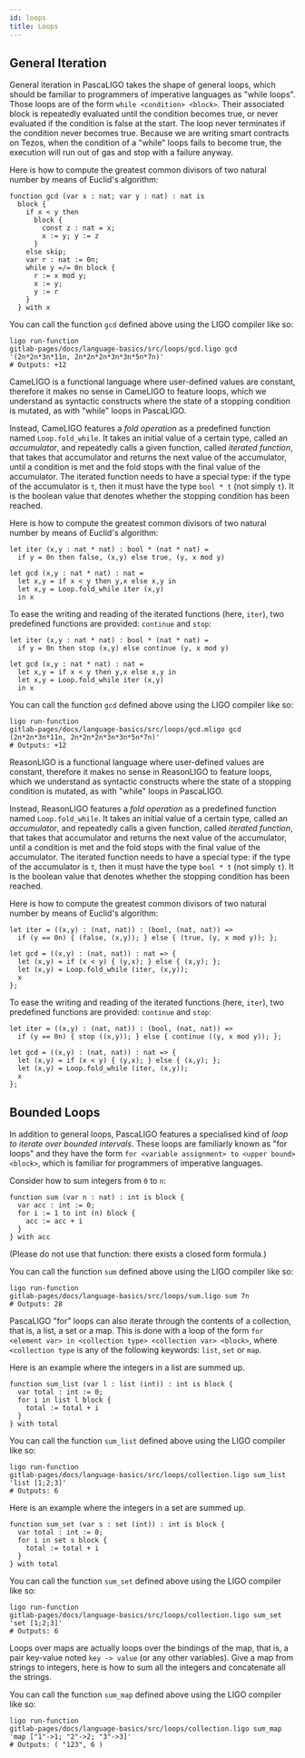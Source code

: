 ```yaml
---
id: loops
title: Loops
---
```


## General Iteration

<!--DOCUSAURUS_CODE_TABS-->

<!--PascaLIGO-->

General iteration in PascaLIGO takes the shape of general loops, which
should be familiar to programmers of imperative languages as "while
loops". Those loops are of the form `while <condition> <block>`. Their
associated block is repeatedly evaluated until the condition becomes
true, or never evaluated if the condition is false at the start. The
loop never terminates if the condition never becomes true. Because we
are writing smart contracts on Tezos, when the condition of a "while"
loops fails to become true, the execution will run out of gas and stop
with a failure anyway.

Here is how to compute the greatest common divisors of two natural
number by means of Euclid's algorithm:

```pascaligo group=a
function gcd (var x : nat; var y : nat) : nat is
  block {
    if x < y then
      block {
        const z : nat = x;
        x := y; y := z
      }
    else skip;
    var r : nat := 0n;
    while y =/= 0n block {
      r := x mod y;
      x := y;
      y := r
    }
  } with x
```

You can call the function `gcd` defined above using the LIGO compiler
like so:
```shell
ligo run-function
gitlab-pages/docs/language-basics/src/loops/gcd.ligo gcd '(2n*2n*3n*11n, 2n*2n*2n*3n*3n*5n*7n)'
# Outputs: +12
```

<!--CameLIGO-->

CameLIGO is a functional language where user-defined values are
constant, therefore it makes no sense in CameLIGO to feature loops,
which we understand as syntactic constructs where the state of a
stopping condition is mutated, as with "while" loops in PascaLIGO.

Instead, CameLIGO features a *fold operation* as a predefined function
named `Loop.fold_while`. It takes an initial value of a certain type,
called an *accumulator*, and repeatedly calls a given function, called
*iterated function*, that takes that accumulator and returns the next
value of the accumulator, until a condition is met and the fold stops
with the final value of the accumulator. The iterated function needs
to have a special type: if the type of the accumulator is `t`, then it
must have the type `bool * t` (not simply `t`). It is the boolean
value that denotes whether the stopping condition has been reached.

Here is how to compute the greatest common divisors of two natural
number by means of Euclid's algorithm:

```cameligo group=a
let iter (x,y : nat * nat) : bool * (nat * nat) =
  if y = 0n then false, (x,y) else true, (y, x mod y)

let gcd (x,y : nat * nat) : nat =
  let x,y = if x < y then y,x else x,y in
  let x,y = Loop.fold_while iter (x,y)
  in x
```

To ease the writing and reading of the iterated functions (here,
`iter`), two predefined functions are provided: `continue` and `stop`:

```cameligo group=a
let iter (x,y : nat * nat) : bool * (nat * nat) =
  if y = 0n then stop (x,y) else continue (y, x mod y)

let gcd (x,y : nat * nat) : nat =
  let x,y = if x < y then y,x else x,y in
  let x,y = Loop.fold_while iter (x,y)
  in x
```
You can call the function `gcd` defined above using the LIGO compiler
like so:
```shell
ligo run-function
gitlab-pages/docs/language-basics/src/loops/gcd.mligo gcd (2n*2n*3n*11n, 2n*2n*2n*3n*3n*5n*7n)'
# Outputs: +12
```

<!--ReasonLIGO-->

ReasonLIGO is a functional language where user-defined values are
constant, therefore it makes no sense in ReasonLIGO to feature loops,
which we understand as syntactic constructs where the state of a
stopping condition is mutated, as with "while" loops in PascaLIGO.

Instead, ReasonLIGO features a *fold operation* as a predefined
function named `Loop.fold_while`. It takes an initial value of a
certain type, called an *accumulator*, and repeatedly calls a given
function, called *iterated function*, that takes that accumulator and
returns the next value of the accumulator, until a condition is met
and the fold stops with the final value of the accumulator. The
iterated function needs to have a special type: if the type of the
accumulator is `t`, then it must have the type `bool * t` (not simply
`t`). It is the boolean value that denotes whether the stopping
condition has been reached.

Here is how to compute the greatest common divisors of two natural
number by means of Euclid's algorithm:

```reasonligo group=a
let iter = ((x,y) : (nat, nat)) : (bool, (nat, nat)) =>
  if (y == 0n) { (false, (x,y)); } else { (true, (y, x mod y)); };

let gcd = ((x,y) : (nat, nat)) : nat => {
  let (x,y) = if (x < y) { (y,x); } else { (x,y); };
  let (x,y) = Loop.fold_while (iter, (x,y));
  x
};
```

To ease the writing and reading of the iterated functions (here,
`iter`), two predefined functions are provided: `continue` and `stop`:

```reasonligo group=b
let iter = ((x,y) : (nat, nat)) : (bool, (nat, nat)) =>
  if (y == 0n) { stop ((x,y)); } else { continue ((y, x mod y)); };

let gcd = ((x,y) : (nat, nat)) : nat => {
  let (x,y) = if (x < y) { (y,x); } else { (x,y); };
  let (x,y) = Loop.fold_while (iter, (x,y));
  x
};
```
<!--END_DOCUSAURUS_CODE_TABS-->

## Bounded Loops

In addition to general loops, PascaLIGO features a specialised kind of
*loop to iterate over bounded intervals*. These loops are familiarly
known as "for loops" and they have the form `for <variable assignment> to
<upper bound> <block>`, which is familiar for programmers of
imperative languages.

Consider how to sum integers from `0` to `n`:

```pascaligo group=c
function sum (var n : nat) : int is block {
  var acc : int := 0;
  for i := 1 to int (n) block {
    acc := acc + i
  }
} with acc
```

(Please do not use that function: there exists a closed form formula.)

You can call the function `sum` defined above using the LIGO compiler
like so:
```shell
ligo run-function
gitlab-pages/docs/language-basics/src/loops/sum.ligo sum 7n
# Outputs: 28
```

PascaLIGO "for" loops can also iterate through the contents of a
collection, that is, a list, a set or a map. This is done with a loop
of the form `for <element var> in <collection type> <collection var>
<block>`, where `<collection type` is any of the following keywords:
`list`, `set` or `map`.

Here is an example where the integers in a list are summed up.

```pascaligo group=d
function sum_list (var l : list (int)) : int is block {
  var total : int := 0;
  for i in list l block {
    total := total + i
  }
} with total
```

You can call the function `sum_list` defined above using the LIGO compiler
like so:
```shell
ligo run-function
gitlab-pages/docs/language-basics/src/loops/collection.ligo sum_list
'list [1;2;3]'
# Outputs: 6
```

Here is an example where the integers in a set are summed up.

```pascaligo=e
function sum_set (var s : set (int)) : int is block {
  var total : int := 0;
  for i in set s block {
    total := total + i
  }
} with total
```

You can call the function `sum_set` defined above using the LIGO compiler
like so:
```shell
ligo run-function
gitlab-pages/docs/language-basics/src/loops/collection.ligo sum_set
'set [1;2;3]'
# Outputs: 6
```

Loops over maps are actually loops over the bindings of the map, that
is, a pair key-value noted `key -> value` (or any other
variables). Give a map from strings to integers, here is how to sum
all the integers and concatenate all the strings.

You can call the function `sum_map` defined above using the LIGO compiler
like so:
```shell
ligo run-function
gitlab-pages/docs/language-basics/src/loops/collection.ligo sum_map
'map ["1"->1; "2"->2; "3"->3]'
# Outputs: ( "123", 6 )
```
